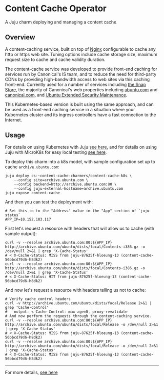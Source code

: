 # Content Cache Operator

A Juju charm deploying and managing a content cache.

## Overview

A content-caching service, built on top of [Nginx](https://www.nginx.com/)
configurable to cache any http or https web site. Tuning options include
cache storage size, maximum request size to cache and cache validity duration.

The content-cache service was developed to provide front-end caching for
services run by Canonical's IS team, and to reduce the need for third-party
CDNs by providing high-bandwidth access to web sites via this caching front-end.
Currently used for a number of services including [the Snap Store](https://snapcraft.io/store),
the majority of Canonical's web properties including [ubuntu.com](https://ubuntu.com) and
[canonical.com](https://canonical.com), and [Ubuntu Extended Security Maintenance](https://ubuntu.com/security/esm).

This Kubernetes-based version is built using the same approach, and can be
used as a front-end caching service in a situation where your Kubernetes
cluster and its ingress controllers have a fast connection to the Internet.

## Usage

For details on using Kubernetes with Juju [see here](https://juju.is/docs/kubernetes), and for
details on using Juju with MicroK8s for easy local testing [see here](https://juju.is/docs/microk8s-cloud).

To deploy this charm into a k8s model, with sample configuration set up to
cache `archive.ubuntu.com`:

    juju deploy cs:~content-cache-charmers/content-cache-k8s \
        --config site=archive.ubuntu.com \
        --config backend=http://archive.ubuntu.com:80 \
        --config juju-external-hostname=archive.ubuntu.com
    juju expose content-cache

And then you can test the deployment with:

    # Set this to to the "Address" value in the "App" section of `juju status`
    APP_IP=10.152.183.117

First let's request a resource with headers that will allow us to cache (with
sample output):

    curl -v --resolve archive.ubuntu.com:80:${APP_IP} http://archive.ubuntu.com/ubuntu/dists/focal/Contents-i386.gz -o /dev/null 2>&1 | grep 'X-Cache-Status'
    # < X-Cache-Status: MISS from juju-87625f-hloeung-13 (content-cache-56bbcd79d6-h8dk2)
    curl -v --resolve archive.ubuntu.com:80:${APP_IP} http://archive.ubuntu.com/ubuntu/dists/focal/Contents-i386.gz -o /dev/null 2>&1 | grep 'X-Cache-Status'
    # < X-Cache-Status: HIT from juju-87625f-hloeung-13 (content-cache-56bbcd79d6-h8dk2)

And now let's request a resource with headers telling us not to cache:

    # Verify cache control headers
    curl -v http://archive.ubuntu.com/ubuntu/dists/focal/Release 2>&1 | grep 'Cache-Control'
    #   output: < Cache-Control: max-age=0, proxy-revalidate
    # And now perform the requests through the content-caching service.
    curl -v --resolve archive.ubuntu.com:80:${APP_IP} http://archive.ubuntu.com/ubuntu/dists/focal/Release -o /dev/null 2>&1 | grep 'X-Cache-Status'
    # < X-Cache-Status: MISS from juju-87625f-hloeung-13 (content-cache-56bbcd79d6-h8dk2)
    curl -v --resolve archive.ubuntu.com:80:${APP_IP} http://archive.ubuntu.com/ubuntu/dists/focal/Release -o /dev/null 2>&1 | grep 'X-Cache-Status'
    # < X-Cache-Status: MISS from juju-87625f-hloeung-13 (content-cache-56bbcd79d6-h8dk2)

---

For more details, [see here](https://charmhub.io/content-cache)
